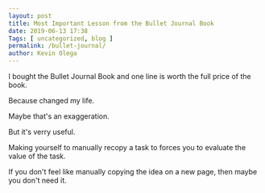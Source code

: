 ```yaml
--- 
layout: post 
title: Most Important Lesson from the Bullet Journal Book
date: 2019-06-13 17:38
Tags: [ uncategorized, blog ]
permalink: /bullet-journal/ 
author: Kevin Olega 
--- 
```

I bought the Bullet Journal Book and one line is worth the full price of the book. 

Because changed my life.

Maybe that's an exaggeration.

But it's verry useful.

Making yourself to manually recopy a task to forces you to evaluate the value of the task.

If you don't feel like manually copying the idea on a new page, then maybe you don't need it.